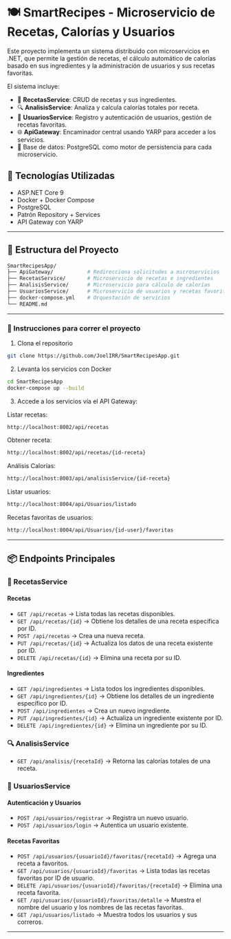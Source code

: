 # 🍽️ SmartRecipes - Microservicio de Recetas, Calorías y Usuarios

Este proyecto implementa un sistema distribuido con microservicios en .NET, que permite la gestión de recetas, el cálculo automático de calorías basado en sus ingredientes y la administración de usuarios y sus recetas favoritas.

El sistema incluye:

* 💾 **RecetasService**: CRUD de recetas y sus ingredientes.
* 🔍 **AnalisisService**: Analiza y calcula calorías totales por receta.
* 👤 **UsuariosService**: Registro y autenticación de usuarios, gestión de recetas favoritas.
* 🌐 **ApiGateway**: Encaminador central usando YARP para acceder a los servicios.
* 💾 Base de datos: PostgreSQL como motor de persistencia para cada microservicio.

## 🚀 Tecnologías Utilizadas

* ASP.NET Core 9
* Docker + Docker Compose
* PostgreSQL
* Patrón Repository + Services
* API Gateway con YARP

---

## 🧱 Estructura del Proyecto

```bash
SmartRecipesApp/
├── ApiGateway/           # Redirecciona solicitudes a microservicios
├── RecetasService/       # Microservicio de recetas e ingredientes
├── AnalisisService/      # Microservicio para cálculo de calorías
├── UsuariosService/      # Microservicio de usuarios y recetas favoritas
├── docker-compose.yml    # Orquestación de servicios
└── README.md
```

---

### 🔧 Instrucciones para correr el proyecto

1. Clona el repositorio

```bash
git clone https://github.com/JoelIRR/SmartRecipesApp.git
```

2. Levanta los servicios con Docker

```bash
cd SmartRecipesApp
docker-compose up --build
```

3. Accede a los servicios vía el API Gateway:

Listar recetas:

```bash
http://localhost:8002/api/recetas
```

Obtener receta:

```bash
http://localhost:8002/api/recetas/{id-receta}
```

Análisis Calorías:

```bash
http://localhost:8003/api/analisisService/{id-receta}
```

Listar usuarios:
```bash
http://localhost:8004/api/Usuarios/listado
```

Recetas favoritas de usuarios:

```bash
http://localhost:8004/api/Usuarios/{id-user}/favoritas
```

---

## 📦 Endpoints Principales

### 📂 RecetasService

#### Recetas

* `GET /api/recetas` → Lista todas las recetas disponibles.
* `GET /api/recetas/{id}` → Obtiene los detalles de una receta específica por ID.
* `POST /api/recetas` → Crea una nueva receta.
* `PUT /api/recetas/{id}` → Actualiza los datos de una receta existente por ID.
* `DELETE /api/recetas/{id}` → Elimina una receta por su ID.

#### Ingredientes

* `GET /api/ingredientes` → Lista todos los ingredientes disponibles.
* `GET /api/ingredientes/{id}` → Obtiene los detalles de un ingrediente específico por ID.
* `POST /api/ingredientes` → Crea un nuevo ingrediente.
* `PUT /api/ingredientes/{id}` → Actualiza un ingrediente existente por ID.
* `DELETE /api/ingredientes/{id}` → Elimina un ingrediente por su ID.

### 🔍 AnalisisService

* `GET /api/analisis/{recetaId}` → Retorna las calorías totales de una receta.

### 👤 UsuariosService

#### Autenticación y Usuarios

* `POST /api/usuarios/registrar` → Registra un nuevo usuario.
* `POST /api/usuarios/login` → Autentica un usuario existente.

#### Recetas Favoritas

* `POST /api/usuarios/{usuarioId}/favoritas/{recetaId}` → Agrega una receta a favoritos.
* `GET /api/usuarios/{usuarioId}/favoritas` → Lista todas las recetas favoritas por ID de usuario.
* `DELETE /api/usuarios/{usuarioId}/favoritas/{recetaId}` → Elimina una receta favorita.
* `GET /api/usuarios/{usuarioId}/favoritas/detalle` → Muestra el nombre del usuario y los nombres de las recetas favoritas.
* `GET /api/usuarios/listado` → Muestra todos los usuarios y sus correros.

---
